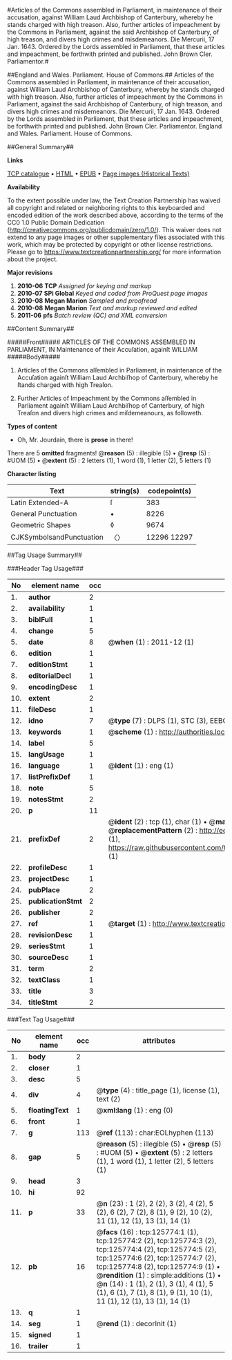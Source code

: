 #Articles of the Commons assembled in Parliament, in maintenance of their accusation, against William Laud Archbishop of Canterbury, whereby he stands charged with high treason. Also, further articles of impeachment by the Commons in Parliament, against the said Archbishop of Canterbury, of high treason, and divers high crimes and misdemeanors. Die Mercurii, 17 Jan. 1643. Ordered by the Lords assembled in Parliament, that these articles and impeachment, be forthwith printed and published. John Brown Cler. Parliamentor.#

##England and Wales. Parliament. House of Commons.##
Articles of the Commons assembled in Parliament, in maintenance of their accusation, against William Laud Archbishop of Canterbury, whereby he stands charged with high treason. Also, further articles of impeachment by the Commons in Parliament, against the said Archbishop of Canterbury, of high treason, and divers high crimes and misdemeanors. Die Mercurii, 17 Jan. 1643. Ordered by the Lords assembled in Parliament, that these articles and impeachment, be forthwith printed and published. John Brown Cler. Parliamentor.
England and Wales. Parliament. House of Commons.

##General Summary##

**Links**

[TCP catalogue](http://www.ota.ox.ac.uk/tcp/)  • 
[HTML](http://tei.it.ox.ac.uk/tcp/Texts-HTML/free/A83/A83647.html)  • 
[EPUB](http://tei.it.ox.ac.uk/tcp/Texts-EPUB/free/A83/A83647.epub) • 
[Page images (Historical Texts)](https://historicaltexts.jisc.ac.uk/eebo-99873308e)

**Availability**

To the extent possible under law, the Text Creation Partnership has waived all copyright and related or neighboring rights to this keyboarded and encoded edition of the work described above, according to the terms of the CC0 1.0 Public Domain Dedication (http://creativecommons.org/publicdomain/zero/1.0/). This waiver does not extend to any page images or other supplementary files associated with this work, which may be protected by copyright or other license restrictions. Please go to https://www.textcreationpartnership.org/ for more information about the project.

**Major revisions**

1. __2010-06__ __TCP__ *Assigned for keying and markup*
1. __2010-07__ __SPi Global__ *Keyed and coded from ProQuest page images*
1. __2010-08__ __Megan Marion__ *Sampled and proofread*
1. __2010-08__ __Megan Marion__ *Text and markup reviewed and edited*
1. __2011-06__ __pfs__ *Batch review (QC) and XML conversion*

##Content Summary##

#####Front#####
ARTICLES OF THE COMMONS ASSEMBLED IN PARLIAMENT, IN Maintenance of their Accuſation, againſt WILLIAM
#####Body#####

1. Articles of the Commons aſſembled in Parliament, in maintenance of the Accuſation againſt William Laud Archbiſhop of Canterbury, whereby he ſtands charged with high Treaſon.

1. Further Articles of Impeachment by the Commons aſſembled in Parliament againſt William Laud Archbiſhop of Canterbury, of high Treaſon and divers high crimes and miſdemeanours, as followeth.

**Types of content**

  * Oh, Mr. Jourdain, there is **prose** in there!

There are 5 **omitted** fragments! 
 @__reason__ (5) : illegible (5)  •  @__resp__ (5) : #UOM (5)  •  @__extent__ (5) : 2 letters (1), 1 word (1), 1 letter (2), 5 letters (1)

**Character listing**


|Text|string(s)|codepoint(s)|
|---|---|---|
|Latin Extended-A|ſ|383|
|General Punctuation|•|8226|
|Geometric Shapes|◊|9674|
|CJKSymbolsandPunctuation|〈〉|12296 12297|

##Tag Usage Summary##

###Header Tag Usage###

|No|element name|occ|attributes|
|---|---|---|---|
|1.|__author__|2||
|2.|__availability__|1||
|3.|__biblFull__|1||
|4.|__change__|5||
|5.|__date__|8| @__when__ (1) : 2011-12 (1)|
|6.|__edition__|1||
|7.|__editionStmt__|1||
|8.|__editorialDecl__|1||
|9.|__encodingDesc__|1||
|10.|__extent__|2||
|11.|__fileDesc__|1||
|12.|__idno__|7| @__type__ (7) : DLPS (1), STC (3), EEBO-CITATION (1), PROQUEST (1), VID (1)|
|13.|__keywords__|1| @__scheme__ (1) : http://authorities.loc.gov/ (1)|
|14.|__label__|5||
|15.|__langUsage__|1||
|16.|__language__|1| @__ident__ (1) : eng (1)|
|17.|__listPrefixDef__|1||
|18.|__note__|5||
|19.|__notesStmt__|2||
|20.|__p__|11||
|21.|__prefixDef__|2| @__ident__ (2) : tcp (1), char (1)  •  @__matchPattern__ (2) : ([0-9\-]+):([0-9IVX]+) (1), (.+) (1)  •  @__replacementPattern__ (2) : http://eebo.chadwyck.com/downloadtiff?vid=$1&page=$2 (1), https://raw.githubusercontent.com/textcreationpartnership/Texts/master/tcpchars.xml#$1 (1)|
|22.|__profileDesc__|1||
|23.|__projectDesc__|1||
|24.|__pubPlace__|2||
|25.|__publicationStmt__|2||
|26.|__publisher__|2||
|27.|__ref__|1| @__target__ (1) : http://www.textcreationpartnership.org/docs/. (1)|
|28.|__revisionDesc__|1||
|29.|__seriesStmt__|1||
|30.|__sourceDesc__|1||
|31.|__term__|2||
|32.|__textClass__|1||
|33.|__title__|3||
|34.|__titleStmt__|2||


###Text Tag Usage###

|No|element name|occ|attributes|
|---|---|---|---|
|1.|__body__|2||
|2.|__closer__|1||
|3.|__desc__|5||
|4.|__div__|4| @__type__ (4) : title_page (1), license (1), text (2)|
|5.|__floatingText__|1| @__xml:lang__ (1) : eng (0)|
|6.|__front__|1||
|7.|__g__|113| @__ref__ (113) : char:EOLhyphen (113)|
|8.|__gap__|5| @__reason__ (5) : illegible (5)  •  @__resp__ (5) : #UOM (5)  •  @__extent__ (5) : 2 letters (1), 1 word (1), 1 letter (2), 5 letters (1)|
|9.|__head__|3||
|10.|__hi__|92||
|11.|__p__|33| @__n__ (23) : 1 (2), 2 (2), 3 (2), 4 (2), 5 (2), 6 (2), 7 (2), 8 (1), 9 (2), 10 (2), 11 (1), 12 (1), 13 (1), 14 (1)|
|12.|__pb__|16| @__facs__ (16) : tcp:125774:1 (1), tcp:125774:2 (2), tcp:125774:3 (2), tcp:125774:4 (2), tcp:125774:5 (2), tcp:125774:6 (2), tcp:125774:7 (2), tcp:125774:8 (2), tcp:125774:9 (1)  •  @__rendition__ (1) : simple:additions (1)  •  @__n__ (14) : 1 (1), 2 (1), 3 (1), 4 (1), 5 (1), 6 (1), 7 (1), 8 (1), 9 (1), 10 (1), 11 (1), 12 (1), 13 (1), 14 (1)|
|13.|__q__|1||
|14.|__seg__|1| @__rend__ (1) : decorInit (1)|
|15.|__signed__|1||
|16.|__trailer__|1||
